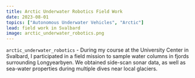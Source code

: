```yaml
---
title: Arctic Underwater Robotics Field Work
date: 2023-08-01
topics: ["Autonomous Underwater Vehicles", "Arctic"]
lead: field work in Svalbard
image: arctic_underwater_robotics.png
---
```


`arctic_underwater_robotics` - During my course at the University Center in Svalbard, I participated in a field mission to sample water columns in fjords surrounding Longyearbyen. We obtained side-scan sonar data, as well as sea-water properties during multiple dives near local glaciers. 